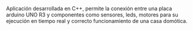 Aplicación desarrollada en C++, permite la conexión entre una placa arduino UNO R3 y componentes como sensores, leds, motores para su ejecución en tiempo real y correcto funcionamiento de una casa domótica. 
